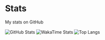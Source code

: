 # Stats
My stats on GitHub

<picture>
<source 
  srcset="https://github-readme-stats.vercel.app/api?username=ivobonchev&show_icons=true&include_all_commits=true&theme=dark"
  media="(prefers-color-scheme: dark)"
/>
<source
  srcset="https://github-readme-stats.vercel.app/api?username=ivobonchev&show_icons=true&include_all_commits=true"
  media="(prefers-color-scheme: light), (prefers-color-scheme: no-preference)"
/>
<img align="center" src="https://github-readme-stats.vercel.app/api?username=ivobonchev&show_icons=true&include_all_commits=true" alt="GitHub Stats"/>
</picture><picture>
<source 
  srcset="https://github-readme-stats.vercel.app/api/wakatime/?username=ivaylo&layout=compact&theme=dark"
  media="(prefers-color-scheme: dark)"
/>
<source
  srcset="https://github-readme-stats.vercel.app/api/wakatime/?username=ivaylo&layout=compact"
  media="(prefers-color-scheme: light), (prefers-color-scheme: no-preference)"
/>
<img align="center" src="https://github-readme-stats.vercel.app/api/wakatime/?username=ivaylo&layout=compact" alt="WakaTime Stats"/>
</picture>


<picture>
<source 
  srcset="https://github-readme-stats.vercel.app/api/top-langs/?username=ivobonchev&show_icons=true&layout=compact&theme=dark"
  media="(prefers-color-scheme: dark)"
/>
<source
  srcset="https://github-readme-stats.vercel.app/api/top-langs/?username=ivobonchev&show_icons=true&layout=compact"
  media="(prefers-color-scheme: light), (prefers-color-scheme: no-preference)"
/>
<img align="center" src="https://github-readme-stats.vercel.app/api/top-langs/?username=ivobonchev&show_icons=true&layout=compact" alt="Top Langs"/>
</picture>
